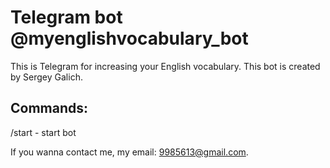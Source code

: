 Telegram bot @myenglishvocabulary_bot
=====================================

This is Telegram for increasing your English vocabulary.
This bot is created by Sergey Galich.

Commands:
---------
/start - start bot

If you wanna contact me, my email: 9985613@gmail.com.
